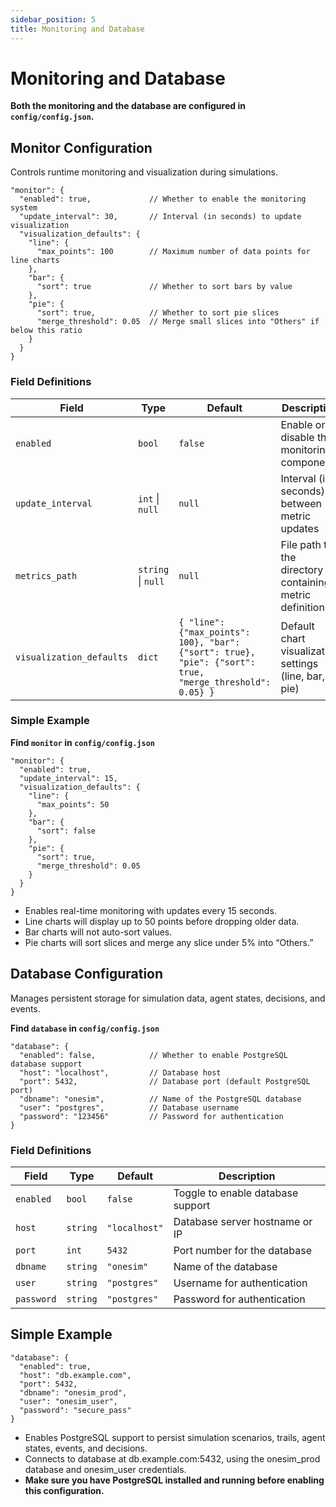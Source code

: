```yaml
---
sidebar_position: 5
title: Monitoring and Database
---
```


# Monitoring and Database 

**Both the monitoring and the database are configured in `config/config.json`.**

## Monitor Configuration

Controls runtime monitoring and visualization during simulations.

```jsonc
"monitor": {
  "enabled": true,             // Whether to enable the monitoring system
  "update_interval": 30,       // Interval (in seconds) to update visualization
  "visualization_defaults": {
    "line": {
      "max_points": 100        // Maximum number of data points for line charts
    },
    "bar": {
      "sort": true             // Whether to sort bars by value
    },
    "pie": {
      "sort": true,            // Whether to sort pie slices
      "merge_threshold": 0.05  // Merge small slices into "Others" if below this ratio
    }
  }
}
```
### Field Definitions
| Field                   | Type               | Default                                                                                 | Description                                              |
|-------------------------|--------------------|-----------------------------------------------------------------------------------------|----------------------------------------------------------|
| `enabled`               | `bool`             | `false`                                                                                 | Enable or disable the monitoring component               |
| `update_interval`       | `int` \| `null`    | `null`                                                                                  | Interval (in seconds) between metric updates             |
| `metrics_path`          | `string` \| `null` | `null`                                                                                  | File path to the directory containing metric definitions |
| `visualization_defaults`| `dict`             | `{ "line": {"max_points": 100}, "bar": {"sort": true}, "pie": {"sort": true, "merge_threshold": 0.05} }` | Default chart visualization settings (line, bar, pie)    |

### Simple Example

**Find `monitor` in `config/config.json`**

```jsonc
"monitor": {
  "enabled": true,
  "update_interval": 15,
  "visualization_defaults": {
    "line": {
      "max_points": 50
    },
    "bar": {
      "sort": false
    },
    "pie": {
      "sort": true,
      "merge_threshold": 0.05
    }
  }
}
```
- Enables real-time monitoring with updates every 15 seconds.
- Line charts will display up to 50 points before dropping older data.
- Bar charts will not auto-sort values.
- Pie charts will sort slices and merge any slice under 5% into “Others.”

## Database Configuration

Manages persistent storage for simulation data, agent states, decisions, and events.

**Find `database` in `config/config.json`**

```jsonc
"database": {
  "enabled": false,            // Whether to enable PostgreSQL database support
  "host": "localhost",         // Database host
  "port": 5432,                // Database port (default PostgreSQL port)
  "dbname": "onesim",          // Name of the PostgreSQL database
  "user": "postgres",          // Database username
  "password": "123456"         // Password for authentication
}
```

### Field Definitions

| Field      | Type     | Default       | Description                       |
|------------|----------|---------------|-----------------------------------|
| `enabled`  | `bool`   | `false`       | Toggle to enable database support |
| `host`     | `string` | `"localhost"` | Database server hostname or IP    |
| `port`     | `int`    | `5432`        | Port number for the database      |
| `dbname`   | `string` | `"onesim"`    | Name of the database              |
| `user`     | `string` | `"postgres"`  | Username for authentication       |
| `password` | `string` | `"postgres"`  | Password for authentication       |

## Simple Example

```jsonc
"database": {
  "enabled": true,
  "host": "db.example.com",
  "port": 5432,
  "dbname": "onesim_prod",
  "user": "onesim_user",
  "password": "secure_pass"
}
```
- Enables PostgreSQL support to persist simulation scenarios, trails, agent states, events, and decisions.
- Connects to database at db.example.com:5432, using the onesim_prod database and onesim_user credentials.
- **Make sure you have PostgreSQL installed and running before enabling this configuration.**